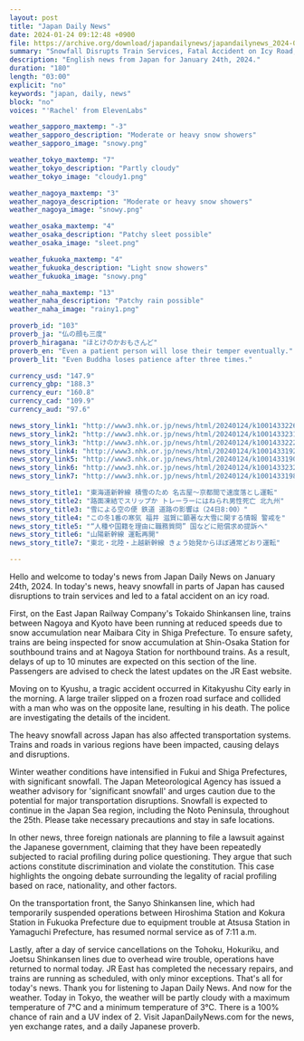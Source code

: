 ```yaml
---
layout: post
title: "Japan Daily News"
date: 2024-01-24 09:12:48 +0900
file: https://archive.org/download/japandailynews/japandailynews_2024-01-24.mp3
summary: "Snowfall Disrupts Train Services, Fatal Accident on Icy Road, & more…"
description: "English news from Japan for January 24th, 2024."
duration: "180"
length: "03:00"
explicit: "no"
keywords: "japan, daily, news"
block: "no"
voices: "'Rachel' from ElevenLabs"

weather_sapporo_maxtemp: "-3"
weather_sapporo_description: "Moderate or heavy snow showers"
weather_sapporo_image: "snowy.png"

weather_tokyo_maxtemp: "7"
weather_tokyo_description: "Partly cloudy"
weather_tokyo_image: "cloudy1.png"

weather_nagoya_maxtemp: "3"
weather_nagoya_description: "Moderate or heavy snow showers"
weather_nagoya_image: "snowy.png"

weather_osaka_maxtemp: "4"
weather_osaka_description: "Patchy sleet possible"
weather_osaka_image: "sleet.png"

weather_fukuoka_maxtemp: "4"
weather_fukuoka_description: "Light snow showers"
weather_fukuoka_image: "snowy.png"

weather_naha_maxtemp: "13"
weather_naha_description: "Patchy rain possible"
weather_naha_image: "rainy1.png"

proverb_id: "103"
proverb_ja: "仏の顔も三度"
proverb_hiragana: "ほとけのかおもさんど"
proverb_en: "Even a patient person will lose their temper eventually."
proverb_lit: "Even Buddha loses patience after three times."

currency_usd: "147.9"
currency_gbp: "188.3"
currency_eur: "160.8"
currency_cad: "109.9"
currency_aud: "97.6"

news_story_link1: "http://www3.nhk.or.jp/news/html/20240124/k10014332261000.html"
news_story_link2: "http://www3.nhk.or.jp/news/html/20240124/k10014332311000.html"
news_story_link3: "http://www3.nhk.or.jp/news/html/20240124/k10014332221000.html"
news_story_link4: "http://www3.nhk.or.jp/news/html/20240124/k10014331921000.html"
news_story_link5: "http://www3.nhk.or.jp/news/html/20240124/k10014331901000.html"
news_story_link6: "http://www3.nhk.or.jp/news/html/20240124/k10014332321000.html"
news_story_link7: "http://www3.nhk.or.jp/news/html/20240124/k10014331981000.html"

news_story_title1: "東海道新幹線 積雪のため 名古屋～京都間で速度落とし運転"
news_story_title2: "路面凍結でスリップか トレーラーにはねられ男性死亡 北九州"
news_story_title3: "雪による空の便 鉄道 道路の影響は（24日8:00）"
news_story_title4: "この冬1番の寒気 福井 滋賀に顕著な大雪に関する情報 警戒を"
news_story_title5: "“人種や国籍を理由に職務質問” 国などに賠償求め提訴へ"
news_story_title6: "山陽新幹線 運転再開"
news_story_title7: "東北・北陸・上越新幹線 きょう始発からほぼ通常どおり運転"

---
```


Hello and welcome to today's news from Japan Daily News on January 24th, 2024. In today's news, heavy snowfall in parts of Japan has caused disruptions to train services and led to a fatal accident on an icy road.

First, on the East Japan Railway Company's Tokaido Shinkansen line, trains between Nagoya and Kyoto have been running at reduced speeds due to snow accumulation near Maibara City in Shiga Prefecture. To ensure safety, trains are being inspected for snow accumulation at Shin-Osaka Station for southbound trains and at Nagoya Station for northbound trains. As a result, delays of up to 10 minutes are expected on this section of the line. Passengers are advised to check the latest updates on the JR East website.

Moving on to Kyushu, a tragic accident occurred in Kitakyushu City early in the morning. A large trailer slipped on a frozen road surface and collided with a man who was on the opposite lane, resulting in his death. The police are investigating the details of the incident.

The heavy snowfall across Japan has also affected transportation systems. Trains and roads in various regions have been impacted, causing delays and disruptions.

Winter weather conditions have intensified in Fukui and Shiga Prefectures, with significant snowfall. The Japan Meteorological Agency has issued a weather advisory for 'significant snowfall' and urges caution due to the potential for major transportation disruptions. Snowfall is expected to continue in the Japan Sea region, including the Noto Peninsula, throughout the 25th. Please take necessary precautions and stay in safe locations.

In other news, three foreign nationals are planning to file a lawsuit against the Japanese government, claiming that they have been repeatedly subjected to racial profiling during police questioning. They argue that such actions constitute discrimination and violate the constitution. This case highlights the ongoing debate surrounding the legality of racial profiling based on race, nationality, and other factors.

On the transportation front, the Sanyo Shinkansen line, which had temporarily suspended operations between Hiroshima Station and Kokura Station in Fukuoka Prefecture due to equipment trouble at Atsusa Station in Yamaguchi Prefecture, has resumed normal service as of 7:11 a.m.

Lastly, after a day of service cancellations on the Tohoku, Hokuriku, and Joetsu Shinkansen lines due to overhead wire trouble, operations have returned to normal today. JR East has completed the necessary repairs, and trains are running as scheduled, with only minor exceptions. That's all for today's news. Thank you for listening to Japan Daily News. And now for the weather. Today in Tokyo, the weather will be partly cloudy with a maximum temperature of 7°C and a minimum temperature of 3°C. There is a 100% chance of rain and a UV index of 2.  Visit JapanDailyNews.com for the news, yen exchange rates, and a daily Japanese proverb.
